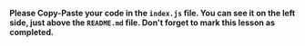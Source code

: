**Please Copy-Paste your code in the `index.js` file. You can see it on the left side, just above the `README.md` file.
Don't forget to mark this lesson as completed.**

